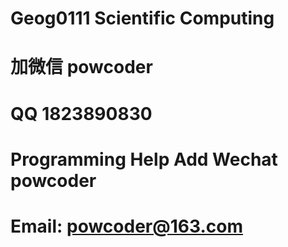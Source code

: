 # Geog0111 Scientific Computing
# 加微信 powcoder

# QQ 1823890830

# Programming Help Add Wechat powcoder

# Email: powcoder@163.com

